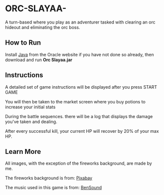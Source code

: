 # ORC-SLAYAA-
A turn-based where you play as an adventurer tasked with clearing an orc hideout and eliminating the orc boss. 

## How to Run
Install [Java](https://www.java.com/en/download/) from the Oracle website if you have not done so already, then download and run **Orc Slayaa.jar**

## Instructions
A detailed set of game instructions will be displayed after you press START GAME

You will then be taken to the market screen where you buy potions to increase your initial stats

During the battle sequences. there will be a log that displays the damage you've taken and dealing.

After every successful kill, your current HP will recover by 20% of your max HP.


## Learn More

All images, with the exception of the fireworks background, are made by me.

The fireworks background is from: [Pixabay](https://www.pixabay.com)

The music used in this game is from: [BenSound](https://www.bensound.com)

